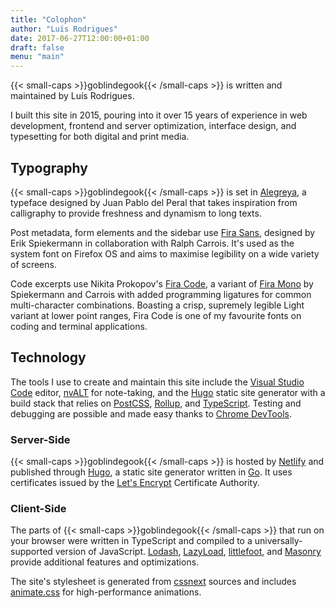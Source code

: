 ```yaml
---
title: "Colophon"
author: "Luís Rodrigues"
date: 2017-06-27T12:00:00+01:00
draft: false
menu: "main"
---
```


{{< small-caps >}}goblindegook{{< /small-caps >}} is written and maintained by Luís Rodrigues.

I built this site in 2015, pouring into it over 15 years of experience in web development, frontend and server optimization, interface design, and typesetting for both digital and print media.

## Typography

{{< small-caps >}}goblindegook{{< /small-caps >}} is set in [Alegreya], a typeface designed by Juan Pablo del Peral that takes inspiration from calligraphy to provide freshness and dynamism to long texts.

Post metadata, form elements and the sidebar use [Fira Sans][Fira], designed by Erik Spiekermann in collaboration with Ralph Carrois.  It's used as the system font on Firefox OS and aims to maximise legibility on a wide variety of screens.

Code excerpts use Nikita Prokopov's [Fira Code], a variant of [Fira Mono][Fira] by Spiekermann and Carrois with added programming ligatures for common multi-character combinations.  Boasting a crisp, supremely legible Light variant at lower point ranges, Fira Code is one of my favourite fonts on coding and terminal applications.

[Alegreya]: http://www.huertatipografica.com/en/fonts/alegreya-ht-pro
[Fira]: https://mozilla.github.io/Fira/
[Fira Code]: https://github.com/tonsky/FiraCode

## Technology

The tools I use to create and maintain this site include the [Visual Studio Code] editor, [nvALT] for note-taking, and the [Hugo] static site generator with a build stack that relies on [PostCSS], [Rollup], and [TypeScript]. Testing and debugging are possible and made easy thanks to [Chrome DevTools].

[Chrome DevTools]: https://developer.chrome.com/devtools/
[Hugo]: http://gohugo.io
[nvALT]: http://brettterpstra.com/projects/nvalt/
[PostCSS]: https://twitter.com/PostCSS/
[Rollup]: https://rollupjs.org
[TypeScript]: http://www.typescriptlang.org
[Visual Studio Code]: https://code.visualstudio.com

### Server-Side

{{< small-caps >}}goblindegook{{< /small-caps >}} is hosted by [Netlify] and published through [Hugo], a static site generator written in [Go]. It uses certificates issued by the [Let's Encrypt] Certificate Authority.

[Go]: http://php.net
[Hugo]: http://gohugo.io
[Let's Encrypt]: https://letsencrypt.org
[Netlify]: https://www.netlify.com

### Client-Side

The parts of {{< small-caps >}}goblindegook{{< /small-caps >}} that run on your browser were written in TypeScript and compiled to a universally-supported version of JavaScript. [Lodash], [LazyLoad], [littlefoot], and [Masonry] provide additional features and optimizations.

The site's stylesheet is generated from [cssnext] sources and includes [animate.css] for high-performance animations.

[Lodash]: https://lodash.com
[LazyLoad]: https://github.com/verlok/lazyload
[littlefoot]: https://github.com/goblindegook/littlefoot
[Masonry]: http://masonry.desandro.com

[animate.css]: https://daneden.github.io/animate.css
[cssnext]: http://cssnext.io
